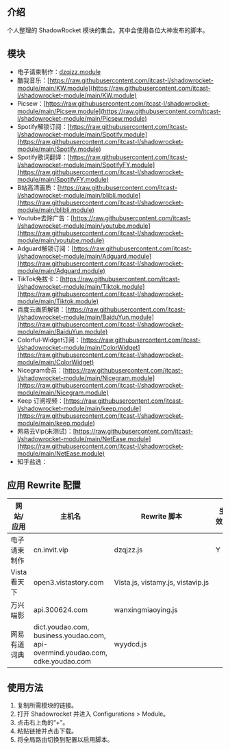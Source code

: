 ## 介绍
个人整理的 ShadowRocket 模块的集合。其中会使用各位大神发布的脚本。

## 模块
- 电子请柬制作：[dzqjzz.module](https://raw.githubusercontent.com/SaHuyang77/shadowrocket-module/main/module/dzqjzz.module)
- 酷我音乐：[https://raw.githubusercontent.com/itcast-l/shadowrocket-module/main/KW.module](https://raw.githubusercontent.com/itcast-l/shadowrocket-module/main/KW.module)
- Picsew：[https://raw.githubusercontent.com/itcast-l/shadowrocket-module/main/Picsew.module](https://raw.githubusercontent.com/itcast-l/shadowrocket-module/main/Picsew.module)
- Spotify解锁订阅：[https://raw.githubusercontent.com/itcast-l/shadowrocket-module/main/Spotify.module](https://raw.githubusercontent.com/itcast-l/shadowrocket-module/main/Spotify.module)
- Spotify歌词翻译：[https://raw.githubusercontent.com/itcast-l/shadowrocket-module/main/SpotifyFY.module](https://raw.githubusercontent.com/itcast-l/shadowrocket-module/main/SpotifyFY.module)
- B站高清画质：[https://raw.githubusercontent.com/itcast-l/shadowrocket-module/main/blibli.module](https://raw.githubusercontent.com/itcast-l/shadowrocket-module/main/blibli.module)
- Youtube去除广告：[https://raw.githubusercontent.com/itcast-l/shadowrocket-module/main/youtube.module](https://raw.githubusercontent.com/itcast-l/shadowrocket-module/main/youtube.module)
- Adguard解锁订阅：[https://raw.githubusercontent.com/itcast-l/shadowrocket-module/main/Adguard.module](https://raw.githubusercontent.com/itcast-l/shadowrocket-module/main/Adguard.module)
- TikTok免拔卡：[https://raw.githubusercontent.com/itcast-l/shadowrocket-module/main/Tiktok.module](https://raw.githubusercontent.com/itcast-l/shadowrocket-module/main/Tiktok.module)
- 百度云画质解锁：[https://raw.githubusercontent.com/itcast-l/shadowrocket-module/main/BaiduYun.module](https://raw.githubusercontent.com/itcast-l/shadowrocket-module/main/BaiduYun.module)
- Colorful-Widget订阅：[https://raw.githubusercontent.com/itcast-l/shadowrocket-module/main/ColorWidget](https://raw.githubusercontent.com/itcast-l/shadowrocket-module/main/ColorWidget)
- Nicegram会员：[https://raw.githubusercontent.com/itcast-l/shadowrocket-module/main/Nicegram.module](https://raw.githubusercontent.com/itcast-l/shadowrocket-module/main/Nicegram.module)
- Keep 订阅视频：[https://raw.githubusercontent.com/itcast-l/shadowrocket-module/main/keep.module](https://raw.githubusercontent.com/itcast-l/shadowrocket-module/main/keep.module)
- 网易云Vip(未测试)：[https://raw.githubusercontent.com/itcast-l/shadowrocket-module/main/NetEase.module](https://raw.githubusercontent.com/itcast-l/shadowrocket-module/main/NetEase.module)
- 知乎盐选：

## 应用 Rewrite 配置

| 网站/应用    | 主机名                                                                            | Rewrite 脚本                        | 生效？ | 测试时间      |
|----------|--------------------------------------------------------------------------------|-----------------------------------|-----|-----------|
| 电子请柬制作   | cn.invit.vip                                                                   | dzqjzz.js                         | Y   | 2024/5/11 |
| Vista看天下 | open3.vistastory.com                                                           | Vista.js, vistamy.js, vistavip.js |     |           |
| 万兴喵影     | api.300624.com                                                                 | wanxingmiaoying.js                |     |           |
| 网易有道词典   | dict.youdao.com, business.youdao.com, api-overmind.youdao.com, cdke.youdao.com | wyydcd.js                         |



## 使用方法
1. 复制所需模块的链接。
2. 打开 Shadowrocket 并进入 Configurations > Module。
3. 点击右上角的“+”。
4. 粘贴链接并点击下载。
5. 将全局路由切换到配置以启用脚本。
